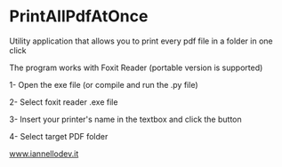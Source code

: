 # PrintAllPdfAtOnce
Utility application that allows you to print every pdf file in a folder in one click

The program works with Foxit Reader (portable version is supported)

1- Open the exe file (or compile and run the .py file)

2- Select foxit reader .exe file

3- Insert your printer's name in the textbox and click the button

4- Select target PDF folder

www.iannellodev.it
